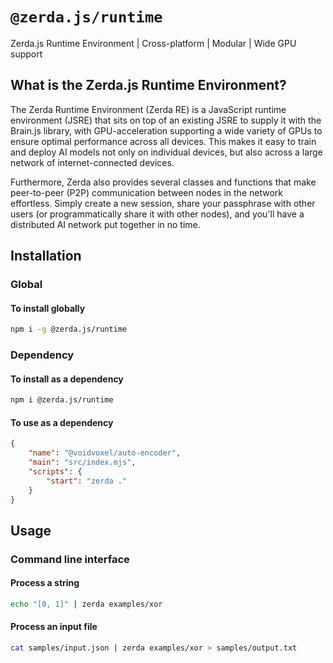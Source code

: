 # `@zerda.js/runtime`

Zerda.js Runtime Environment | Cross-platform | Modular | Wide GPU support

## What is the Zerda.js Runtime Environment?

The Zerda Runtime Environment (Zerda RE) is a JavaScript runtime environment
(JSRE) that sits on top of an existing JSRE to supply it with the Brain.js
library, with GPU-acceleration supporting a wide variety of GPUs to ensure
optimal performance across all devices.
This makes it easy to train and deploy AI models not only on individual
devices, but also across a large network of internet-connected devices.

Furthermore, Zerda also provides several classes and functions that make
peer-to-peer (P2P) communication between nodes in the network effortless.
Simply create a new session, share your passphrase with other users
(or programmatically share it with other nodes),
and you'll have a distributed AI network put together in no time.

## Installation

### Global

#### To install globally

```sh
npm i -g @zerda.js/runtime
```

### Dependency

#### To install as a dependency

```sh
npm i @zerda.js/runtime
```

#### To use as a dependency

```json
{
    "name": "@voidvoxel/auto-encoder",
    "main": "src/index.mjs",
    "scripts": {
        "start": "zerda ."
    }
}
```

## Usage

### Command line interface

#### Process a string

```sh
echo "[0, 1]" | zerda examples/xor
```

#### Process an input file

```sh
cat samples/input.json | zerda examples/xor > samples/output.txt
```
